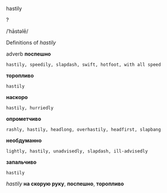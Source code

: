 hastily

?

/ˈhāstəlē/

Definitions of _hastily_

adverb
**поспешно**

    hastily, speedily, slapdash, swift, hotfoot, with all speed
**торопливо**

    hastily
**наскоро**

    hastily, hurriedly
**опрометчиво**

    rashly, hastily, headlong, overhastily, headfirst, slapbang
**необдуманно**

    lightly, hastily, unadvisedly, slapdash, ill-advisedly
**запальчиво**

    hastily

_hastily_
**на скорую руку**, **поспешно**, **торопливо**